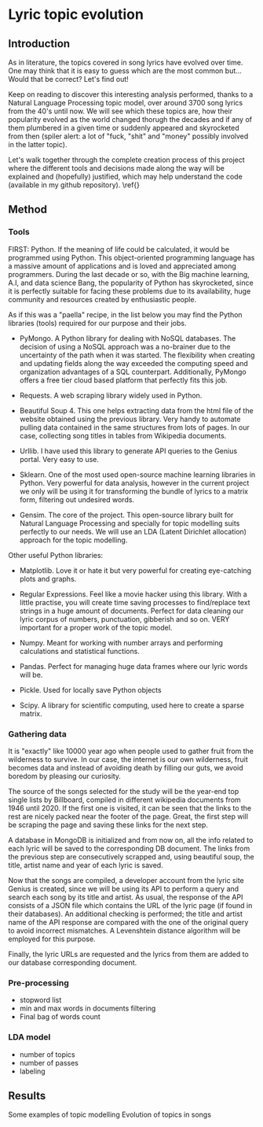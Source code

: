 # Lyric topic evolution

## Introduction

As in literature, the topics covered in song lyrics have evolved over time. One may think that it is easy to guess which are the most common but... Would that be correct? Let's find out!

Keep on reading to discover this interesting analysis performed, thanks to a Natural Language Processing topic model, over around 3700 song lyrics from the 40's until now. We will see which these topics are,  how their popularity evolved as the world changed thorugh the decades and if any of them plumbered in a given time or suddenly appeared and skyrocketed from then (spiler alert: a lot of "fuck, "shit" and "money" possibly involved in the latter topic).

Let's walk together through the complete creation process of this project where the different tools and decisions made along the way will be explained and (hopefully) justified, which may help understand the code (available in my github repository). \ref{}



## Method

### Tools

FIRST: Python.
If the meaning of life could be calculated, it would be programmed using Python. This object-oriented programming language has a massive amount of applications and is loved and appreciated among programmers. During the last decade or so, with the Big machine learning, A.I, and data science Bang, the popularity of Python has skyrocketed, since it is perfectly suitable for facing these problems due to its availability, huge community and resources created by enthusiastic people.

As if this was a "paella" recipe, in the list below you may find the Python libraries (tools) required for our purpose and their jobs.

- PyMongo. A Python library for dealing with NoSQL databases. The decision of using a NoSQL approach was a no-brainer due to the uncertainty of the path when it was started. The flexibility when creating and updating fields along the way exceeded the computing speed and organization advantages of a SQL counterpart. Additionally, PyMongo offers a free tier cloud based platform that perfectly fits this job.

- Requests. A web scraping library widely used in Python.

- Beautiful Soup 4. This one helps extracting data from the html file of the website obtained using the previous library. Very handy to automate pulling data contained in the same structures from lots of pages. In our case, collecting song titles in tables from Wikipedia documents.

- Urllib. I have used this library to generate API queries to the Genius portal. Very easy to use.

- Sklearn. One of the most used open-source machine learning libraries in Python. Very powerful for data analysis, however in the current project we only will be using it for transforming the bundle of lyrics to a matrix form, filtering out undesired words.

- Gensim. The core of the project. This open-source library built for Natural Language Processing and specially for topic modelling suits perfectly to our needs. We will use an LDA (Latent Dirichlet allocation) approach for the topic modelling.

Other useful Python libraries: 

- Matplotlib. Love it or hate it but very powerful for creating eye-catching plots and graphs.

- Regular Expressions. Feel like a movie hacker using this library. With a little practise, you will create time saving processes to find/replace text strings in a huge amount of documents. Perfect for data cleaning our lyric corpus of numbers, punctuation, gibberish and so on. VERY important for a proper work of the topic model.

- Numpy. Meant for working with number arrays and performing calculations and statistical functions.

- Pandas. Perfect for managing huge data frames where our lyric words will be. 

- Pickle. Used for locally save Python objects

- Scipy. A library for scientific computing, used here to create a sparse matrix.

### Gathering data

It is "exactly" like 10000 year ago when people used to gather fruit from the wilderness to survive. In our case, the internet is our own wilderness, fruit becomes data and instead of avoiding death by filling our guts, we avoid boredom by pleasing our curiosity.

The source of the songs selected for the study will be the year-end top single lists by Billboard, compiled in different wikipedia documents from 1946 until 2020. If the first one is visited, it can be seen that the links to the rest are nicely packed near the footer of the page. Great, the first step will be scraping the page and saving these links for the next step.

A database in MongoDB is initialized and from now on, all the info related to each lyric will be saved to the corresponding DB document. The links from the previous step are consecutively scrapped and, using beautiful soup, the title, artist name and year of each lyric is saved.

Now that the songs are compiled, a developer account from the lyric site Genius is created, since we will be using its API to perform a query and search each song by its title and artist. As usual, the response of the API consists of a JSON file which contains the URL of the lyric page (if found in their databases). An additional checking is performed; the title and artist name of the API response are compared with the one of the original query to avoid incorrect mismatches. A Levenshtein distance algorithm will be employed for this purpose.

Finally, the lyric URLs are requested and the lyrics from them are added to our database corresponding document.

### Pre-processing
- stopword list
- min and max words in documents filtering
- Final bag of words count

### LDA model
- number of topics
- number of passes
- labeling
	
## Results
Some examples of topic modelling
	Evolution of topics in songs
